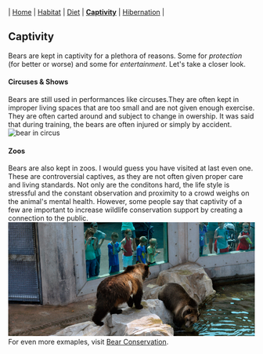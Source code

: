 | [Home](README.md) | [Habitat](page1.md) | [Diet](page2.md) | [**Captivity**](page3.md) | [Hibernation](page4.md) |
## Captivity
Bears are kept in captivity for a plethora of reasons. Some for _protection_ (for better or worse) and some for _entertainment_. Let's take a closer look.
#### Circuses & Shows
Bears are still used in performances like circuses.They are often kept in improper living spaces that are too small and are not given enough exercise. They are often carted around and subject to change in owership. It was said that during training, the bears are often injured or simply by accident.
![bear in circus](https://media11.s-nbcnews.com/j/MSNBC/Components/Video/201910/f_mo_lon_bear_191024.focal-760x428.jpg)
#### Zoos
Bears are also kept in zoos. I would guess you have visited at last even one. These are controversial captives, as they are not often given proper care and living standards. Not only are the conditons hard, the life style is stressful and the constant observation and proximity to a crowd weighs on the animal's mental health. However, some people say that captivity of a few are important to increase wildlife conservation support by creating a connection to the public.
![bear in zoo](zooBear.png)
For even more exmaples, visit [Bear Conservation](http://www.bearconservation.org.uk/threats-captive-bears/).
